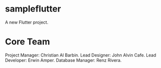 # sampleflutter

A new Flutter project.

# Core Team

Project Manager: Christian Al Barbin.
Lead Designer: John Alvin Cafe.
Lead Developer: Erwin Amper.
Database Manager: Renz Rivera.
